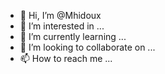 - 👋 Hi, I’m @Mhidoux
- 👀 I’m interested in ...
- 🌱 I’m currently learning ...
- 💞️ I’m looking to collaborate on ...
- 📫 How to reach me ...

<!---
Mhidoux/Mhidoux is a ✨ special ✨ repository because its `README.md` (this file) appears on your GitHub profile.
You can click the Preview link to take a look at your changes.
--->

